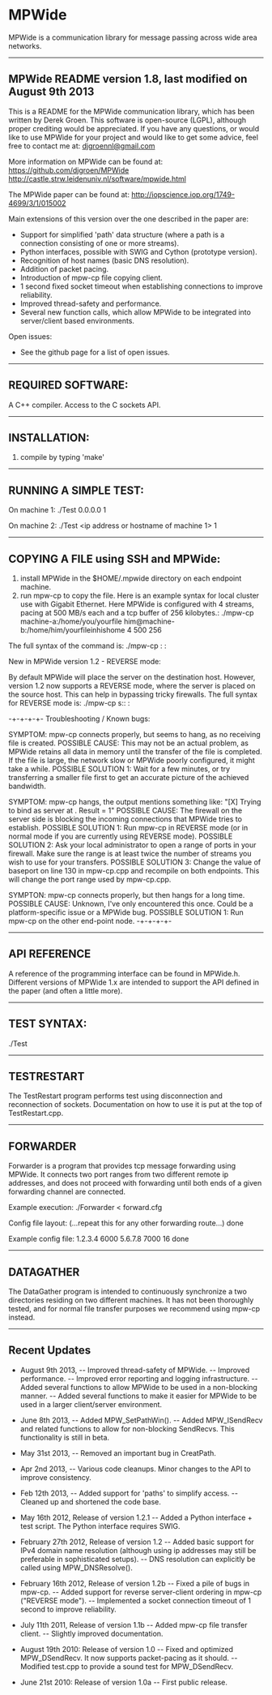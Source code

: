 MPWide
=======

MPWide is a communication library for message passing across wide area networks.

------------------
MPWide README
version 1.8, last modified on August 9th 2013
------------------

This is a README for the MPWide communication library, which has been written by Derek Groen.
This software is open-source (LGPL), although proper crediting would be appreciated. If you have
any questions, or would like to use MPWide for your project and would like to get some advice,
feel free to contact me at:
djgroennl@gmail.com

More information on MPWide can be found at:
  https://github.com/djgroen/MPWide
  http://castle.strw.leidenuniv.nl/software/mpwide.html

The MPWide paper can be found at:
  http://iopscience.iop.org/1749-4699/3/1/015002

Main extensions of this version over the one described in the paper are:
- Support for simplified 'path' data structure (where a path is a connection
  consisting of one or more streams).
- Python interfaces, possible with SWIG and Cython (prototype version).
- Recognition of host names (basic DNS resolution).
- Addition of packet pacing.
- Introduction of mpw-cp file copying client.
- 1 second fixed socket timeout when establishing connections to improve
  reliability.
- Improved thread-safety and performance.
- Several new function calls, which allow MPWide to be integrated into server/client 
  based environments.

Open issues:
- See the github page for a list of open issues.

------------------
REQUIRED SOFTWARE:
------------------
A C++ compiler.
Access to the C sockets API.

------------------
INSTALLATION:
------------------
1. compile by typing 'make'

------------------
RUNNING A SIMPLE TEST:
------------------
On machine 1:
./Test 0.0.0.0 1

On machine 2:
./Test <ip address or hostname of machine 1> 1

------------------
COPYING A FILE using SSH and MPWide:
------------------
1. install MPWide in the $HOME/.mpwide directory on each endpoint machine.
2. run mpw-cp to copy the file. Here is an example syntax for local cluster use with Gigabit Ethernet. Here MPWide is configured with 4 streams, pacing at 500 MB/s each and a tcp buffer of 256 kilobytes.:
  ./mpw-cp machine-a:/home/you/yourfile him@machine-b:/home/him/yourfileinhishome 4 500 256

The full syntax of the command is:
./mpw-cp <source host>:<source file or dir> <destination host>:<destination file or dir> <number of streams> <pacing rate in MB> <tcp buffer in kB>

New in MPWide version 1.2 - REVERSE mode:

By default MPWide will place the server on the destination host. However, version 1.2 now supports a REVERSE mode, where the server is placed on the source host. This can help in bypassing tricky firewalls.
The full syntax for REVERSE mode is:
./mpw-cp s:<source host>:<source file or dir> <destination host>:<destination file or dir> <number of streams> <pacing rate in MB> <tcp buffer in kB>

-+-+-+-+-
Troubleshooting / Known bugs:

SYMPTOM: mpw-cp connects properly, but seems to hang, as no receiving file is created.
POSSIBLE CAUSE: This may not be an actual problem, as MPWide retains all data in memory until the transfer of the file is
completed. If the file is large, the network slow or MPWide poorly configured, it might take a while.
POSSIBLE SOLUTION 1: Wait for a few minutes, or try transferring a smaller file first to get an accurate picture of the achieved bandwidth.

SYMPTOM: mpw-cp hangs, the output mentions something like:
"[X] Trying to bind as server at <Y>. Result = 1"
POSSIBLE CAUSE: The firewall on the server side is blocking the incoming connections that MPWide tries to establish.
POSSIBLE SOLUTION 1: Run mpw-cp in REVERSE mode (or in normal mode if you are currently using REVERSE mode).
POSSIBLE SOLUTION 2: Ask your local administrator to open a range of ports in your firewall. Make sure the range is at least twice the number of streams you wish to use for your transfers.
POSSIBLE SOLUTION 3: Change the value of baseport on line 130 in mpw-cp.cpp and recompile on both endpoints. This will change the port range used by mpw-cp.cpp.

SYMPTON: mpw-cp connects properly, but then hangs for a long time.
POSSIBLE CAUSE: Unknown, I've only encountered this once. Could be a platform-specific issue or a MPWide bug.
POSSIBLE SOLUTION 1: Run mpw-cp on the other end-point node.
-+-+-+-+-

------------------
API REFERENCE
------------------
A reference of the programming interface can be found in MPWide.h. Different
versions of MPWide 1.x are intended to support the API defined in the paper 
(and often a little more).

------------------
TEST SYNTAX:
------------------
./Test <ip address of other end-node> <number of parallel streams>

------------------
TESTRESTART
------------------
The TestRestart program performs test using disconnection and reconnection of
sockets. Documentation on how to use it is put at the top of TestRestart.cpp.

------------------
FORWARDER
------------------
Forwarder is a program that provides tcp message forwarding using MPWide. It
connects two port ranges from two different remote ip addresses, and does not
proceed with forwarding until both ends of a given forwarding channel are
connected.

Example execution:
./Forwarder < forward.cfg

Config file layout:
<address1 ip address>
<address1 baseport>
<address2 ip address>
<address2 baseport>
<number of streams>
(...repeat this for any other forwarding route...)
done

Example config file:
1.2.3.4
6000
5.6.7.8
7000
16
done

------------------
DATAGATHER
------------------

The DataGather program is intended to continuously synchronize a two directories residing on
two different machines. It has not been thoroughly tested, and for normal file transfer
purposes we recommend using mpw-cp instead.

------------------
Recent Updates
------------------

* August 9th 2013,
-- Improved thread-safety of MPWide.
-- Improved performance.
-- Improved error reporting and logging infrastructure.
-- Added several functions to allow MPWide to be used in a non-blocking manner.
-- Added several functions to make it easier for MPWide to be used in a larger client/server environment.

* June 8th 2013,
-- Added MPW_SetPathWin().
-- Added MPW_ISendRecv and related functions to allow for non-blocking SendRecvs. 
   This functionality is still in beta.

* May 31st 2013,
-- Removed an important bug in CreatPath.

* Apr 2nd 2013,
-- Various code cleanups. Minor changes to the API to improve consistency.

* Feb 12th 2013,
-- Added support for 'paths' to simplify access.
-- Cleaned up and shortened the code base.

* May 16th 2012, Release of version 1.2.1
-- Added a Python interface + test script. The Python interface requires SWIG.

* February 27th 2012, Release of version 1.2
-- Added basic support for IPv4 domain name resolution (although using ip addresses
   may still be preferable in sophisticated setups).
-- DNS resolution can explicitly be called using MPW_DNSResolve().

* February 16th 2012, Release of version 1.2b
-- Fixed a pile of bugs in mpw-cp.
-- Added support for reverse server-client ordering in mpw-cp ("REVERSE mode").
-- Implemented a socket connection timeout of 1 second to improve reliability.

* July 11th 2011, Release of version 1.1b
-- Added mpw-cp file transfer client.
-- Slightly improved documentation.

* August 19th 2010: Release of version 1.0
-- Fixed and optimized MPW_DSendRecv. It now supports packet-pacing as it should.
-- Modified test.cpp to provide a sound test for MPW_DSendRecv.

* June 21st 2010: Release of version 1.0a
-- First public release.
